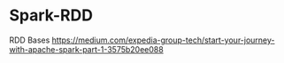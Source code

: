 # Spark-RDD
 RDD Bases
 https://medium.com/expedia-group-tech/start-your-journey-with-apache-spark-part-1-3575b20ee088
